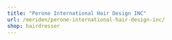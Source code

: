 ```yaml
---
title: "Perone International Hair Design INC"
url: /meriden/perone-international-hair-design-inc/
shop: hairdresser
---
```

